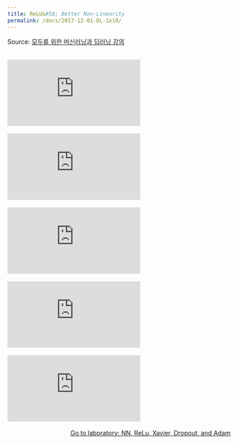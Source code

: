 ```yaml
---
title: ReLU&#58; Better Non-Linearity
permalink: /docs/2017-12-01-DL-1x10/
---
```


Source: [모두를 위한 머신러닝과 딥러닝 강의](http://hunkim.github.io/ml/)
<script>
	embedPDF({url:'https://hunkim.github.io/ml/lec10.pdf'});
</script>
<br/>
<div class="youtube-container">
    <iframe frameborder="0" allowfullscreen src="https://www.youtube.com/embed/cKtg_fpw88c"></iframe>
</div>
<br/>
<div class="youtube-container">
    <iframe frameborder="0" allowfullscreen src="https://www.youtube.com/embed/4rC0sWrp3Uw"></iframe>
</div>
<br/>
<div class="youtube-container">
    <iframe frameborder="0" allowfullscreen src="https://www.youtube.com/embed/wTxMsp22llc"></iframe>
</div>
<br/>
<div class="youtube-container">
    <iframe frameborder="0" allowfullscreen src="https://www.youtube.com/embed/YHsbHjTBx9Q"></iframe>
</div>
<br/>
<div class="youtube-container">
    <iframe frameborder="0" allowfullscreen src="https://www.youtube.com/embed/6CCXyfvubvY"></iframe>
</div>
<br/>
<a style="float:right" target="_blank" href="https://docs.google.com/presentation/d/1fuOqBNMLgUskKUzpEEDVPXrsByEGBpXW-zpHxyl-haY">Go to laboratory: NN, ReLu, Xavier, Dropout, and Adam</a>
